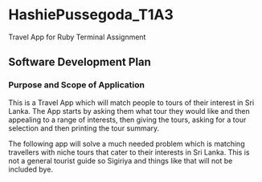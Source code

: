 # HashiePussegoda_T1A3

Travel App for Ruby Terminal Assignment  

## Software Development Plan

### Purpose and Scope of Application

This is a Travel App which will match people to tours of their interest in Sri Lanka. The App starts by asking them what tour they would like and then appealing to a range of interests, then giving the tours, asking for a tour selection and then printing the tour summary.

The following app will solve a much needed problem which is matching travellers with niche tours that cater to their interests in Sri Lanka. This is not a general tourist guide so Sigiriya and things like that will not be included bye. 